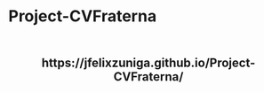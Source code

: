 # Project-CVFraterna

<h2 align="center">
   <br>
      https://jfelixzuniga.github.io/Project-CVFraterna/
   <br>
</h2>
